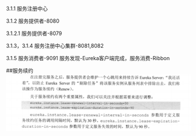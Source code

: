 3.1.1
服务注册中心

3.1.2
服务提供者-8080

3.1.2.1
服务提供者-8079

3.1.3，3.1.4
服务注册中心集群-8081,8082

3.1.5
服务消费者-9091
服务发现-Eureka客户端完成，服务消费-Ribbon

##服务续约
![输入图片说明](https://github.com/TianYunZi/15springcloud/blob/master/picture/Eureka%E6%9C%8D%E5%8A%A1%E7%BB%AD%E7%BA%A6.png)